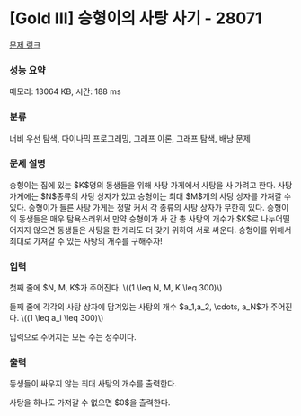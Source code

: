 # [Gold III] 승형이의 사탕 사기 - 28071 

[문제 링크](https://www.acmicpc.net/problem/28071) 

### 성능 요약

메모리: 13064 KB, 시간: 188 ms

### 분류

너비 우선 탐색, 다이나믹 프로그래밍, 그래프 이론, 그래프 탐색, 배낭 문제

### 문제 설명

<p>승형이는 집에 있는 $K$명의 동생들을 위해 사탕 가게에서 사탕을 사 가려고 한다. 사탕 가게에는 $N$종류의 사탕 상자가 있고 승형이는 최대 $M$개의 사탕 상자를 가져갈 수 있다. 승형이가 들른 사탕 가게는 정말 커서 각 종류의 사탕 상자가 무한히 있다. 승형이의 동생들은 매우 탐욕스러워서 만약 승형이가 사 간 총 사탕의 개수가 $K$로 나누어떨어지지 않으면 동생들은 사탕을 한 개라도 더 갖기 위하여 서로 싸운다. 승형이를 위해서 최대로 가져갈 수 있는 사탕의 개수를 구해주자!</p>

### 입력 

 <p>첫째 줄에 $N, M, K$가 주어진다. \((1 \leq N, M, K \leq 300)\)</p>

<p>둘째 줄에 각각의 사탕 상자에 담겨있는 사탕의 개수 $a_1,a_2, \cdots, a_N$가 주어진다.  \((1 \leq a_i \leq 300)\)</p>

<p>입력으로 주어지는 모든 수는 정수이다.</p>

### 출력 

 <p>동생들이 싸우지 않는 최대 사탕의 개수를 출력한다.</p>

<p>사탕을 하나도 가져갈 수 없으면 $0$을 출력한다.</p>

